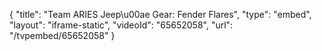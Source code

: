 {
    "title": "Team ARIES Jeep\u00ae Gear: Fender Flares",
    "type": "embed",
    "layout": "iframe-static",
    "videoId": "65652058",
    "url": "\/tvpembed\/65652058"
}